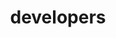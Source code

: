 ---
title: developers
heading: developer documentation
description: ""
menu: docmenutop
weight: 3
---